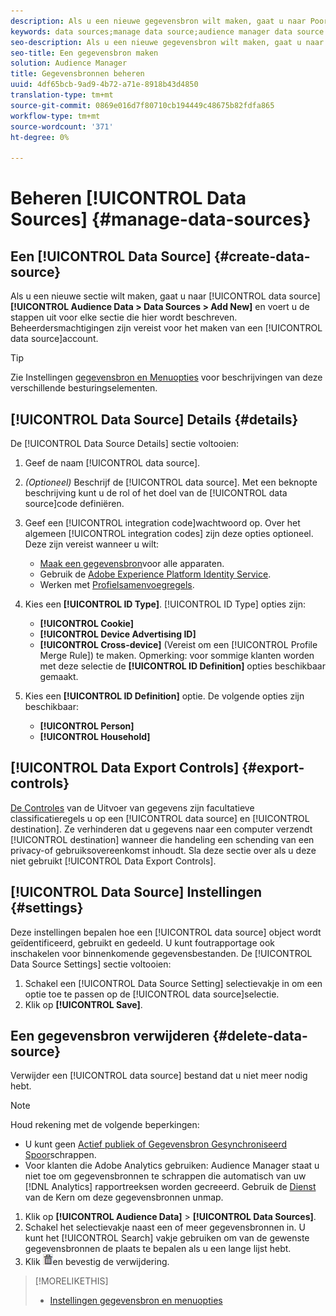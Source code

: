 ```yaml
---
description: Als u een nieuwe gegevensbron wilt maken, gaat u naar Poortgegevens > Gegevensbronnen > Nieuwe toevoegen en voert u de stappen voor elke hier beschreven sectie in. Beheerdersmachtigingen zijn vereist voor het maken van een gegevensbron.
keywords: data sources;manage data source;audience manager data source
seo-description: Als u een nieuwe gegevensbron wilt maken, gaat u naar Poortgegevens > Gegevensbronnen > Nieuwe toevoegen en voert u de stappen voor elke hier beschreven sectie in. Beheerdersmachtigingen zijn vereist voor het maken van een gegevensbron.
seo-title: Een gegevensbron maken
solution: Audience Manager
title: Gegevensbronnen beheren
uuid: 4df65bcb-9ad9-4b72-a71e-8918b43d4850
translation-type: tm+mt
source-git-commit: 0869e016d7f80710cb194449c48675b82fdfa865
workflow-type: tm+mt
source-wordcount: '371'
ht-degree: 0%

---
```



# Beheren [!UICONTROL Data Sources] {#manage-data-sources}

## Een [!UICONTROL Data Source] {#create-data-source}

Als u een nieuwe sectie wilt maken, gaat u naar [!UICONTROL data source]**[!UICONTROL Audience Data > Data Sources > Add New]** en voert u de stappen uit voor elke sectie die hier wordt beschreven. Beheerdersmachtigingen zijn vereist voor het maken van een [!UICONTROL data source]account.

<!-- create-datasource.xml -->

>[!TIP]
>
>Zie Instellingen [gegevensbron en Menuopties](../features/datasources-list-and-settings.md#settings-menu-options) voor beschrijvingen van deze verschillende besturingselementen.

## [!UICONTROL Data Source] Details {#details}

De [!UICONTROL Data Source Details] sectie voltooien:

1. Geef de naam [!UICONTROL data source].
1. *(Optioneel)* Beschrijf de [!UICONTROL data source]. Met een beknopte beschrijving kunt u de rol of het doel van de [!UICONTROL data source]code definiëren.
1. Geef een [!UICONTROL integration code]wachtwoord op. Over het algemeen [!UICONTROL integration codes] zijn deze opties optioneel. Deze zijn vereist wanneer u wilt:

   * [Maak een gegevensbron](../features/profile-merge-rules/merge-rules-start.md#create-data-source)voor alle apparaten.
   * Gebruik de [Adobe Experience Platform Identity Service](https://docs.adobe.com/content/help/en/id-service/using/home.html).
   * Werken met [Profielsamenvoegregels](../features/profile-merge-rules/merge-rules-start.md).

1. Kies een **[!UICONTROL ID Type]**. [!UICONTROL ID Type] opties zijn:

   * **[!UICONTROL Cookie]**
   * **[!UICONTROL Device Advertising ID]**
   * **[!UICONTROL Cross-device]** (Vereist om een [!UICONTROL Profile Merge Rule]) te maken. Opmerking: voor sommige klanten worden met deze selectie de **[!UICONTROL ID Definition]** opties beschikbaar gemaakt.

1. Kies een **[!UICONTROL ID Definition]** optie. De volgende opties zijn beschikbaar:

   * **[!UICONTROL Person]**
   * **[!UICONTROL Household]**

## [!UICONTROL Data Export Controls] {#export-controls}

[De Controles](../features/data-export-controls.md) van de Uitvoer van gegevens zijn facultatieve classificatieregels u op een [!UICONTROL data source] en [!UICONTROL destination]. Ze verhinderen dat u gegevens naar een computer verzendt [!UICONTROL destination] wanneer die handeling een schending van een privacy-of gebruiksovereenkomst inhoudt. Sla deze sectie over als u deze niet gebruikt [!UICONTROL Data Export Controls].

## [!UICONTROL Data Source] Instellingen {#settings}

Deze instellingen bepalen hoe een [!UICONTROL data source] object wordt geïdentificeerd, gebruikt en gedeeld. U kunt foutrapportage ook inschakelen voor binnenkomende gegevensbestanden. De [!UICONTROL Data Source Settings] sectie voltooien:

1. Schakel een [!UICONTROL Data Source Setting] selectievakje in om een optie toe te passen op de [!UICONTROL data source]selectie.
2. Klik op **[!UICONTROL Save]**.

## Een gegevensbron verwijderen {#delete-data-source}

<!-- t_datasource_delete.xml -->

Verwijder een [!UICONTROL data source] bestand dat u niet meer nodig hebt.

>[!NOTE]
>
>Houd rekening met de volgende beperkingen:
>
>* U kunt geen [Actief publiek of Gegevensbron Gesynchroniseerd Spoor](../features/traits/client-activity-synced-audience-traits.md)schrappen.
>* Voor klanten die Adobe Analytics gebruiken: Audience Manager staat u niet toe om gegevensbronnen te schrappen die automatisch van uw [!DNL Analytics] rapportreeksen worden gecreeerd. Gebruik de [Dienst](https://docs.adobe.com/content/help/en/core-services/interface/about-core-services/core-services-landing.html) van de Kern om deze gegevensbronnen unmap.


1. Klik op **[!UICONTROL Audience Data]** > **[!UICONTROL Data Sources]**.
1. Schakel het selectievakje naast een of meer gegevensbronnen in.
U kunt het [!UICONTROL Search] vakje gebruiken om van de gewenste gegevensbronnen de plaats te bepalen als u een lange lijst hebt.
1. Klik ![](assets/icon_trash.png)en bevestig de verwijdering.


>[!MORELIKETHIS]
>
>* [Instellingen gegevensbron en menuopties](../features/datasources-list-and-settings.md#settings-menu-options)
